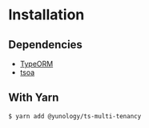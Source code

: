 # Installation

## Dependencies
- [TypeORM](https://github.com/typeorm/typeorm)
- [tsoa](https://github.com/lukeautry/tsoa)

## With Yarn

```sh
$ yarn add @yunology/ts-multi-tenancy
```
